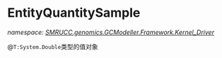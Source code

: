 ﻿# EntityQuantitySample
_namespace: [SMRUCC.genomics.GCModeller.Framework.Kernel_Driver](./index.md)_

@``T:System.Double``类型的值对象




